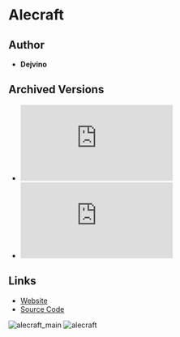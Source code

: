 <detail>

# Alecraft 
  
>
  
## Author 
- **Dejvino** 

## Archived Versions 
- ![Alecraft - 0.12](https://github.com/masato462/Minicraft-Mod-Archives/raw/master/Minicraft%20Mods/Alecraft/alecraft%20v0.1.2.jar) 
- ![Alecraft - Applet version](https://github.com/masato462/Minicraft-Mod-Archives/raw/master/Minicraft%20Mods/Minicraft%20Delux/minicraft_delux.jar) 

## Links
- [Website](http://alecraft.dejvino.com/)  
- [Source Code](https://github.com/Dejvino/Minicraft)  

![alecraft_main](https://github.com/masato462/Minicraft-Mod-Archives/blob/master/readme_shot/alecraft_main.png)
![alecraft](https://github.com/masato462/Minicraft-Mod-Archives/blob/master/readme_shot/alecraft.png)
</detail>
<p>

<detail>